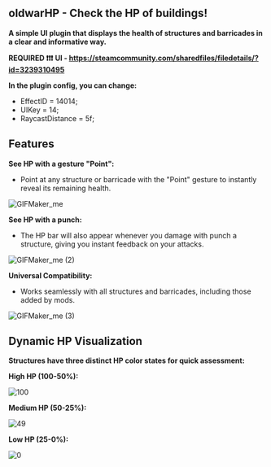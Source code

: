 ## oldwarHP - Check the HP of buildings!

**A simple UI plugin that displays the health of structures and barricades in a clear and informative way.**

**REQUIRED ❗❗❗**
**UI - https://steamcommunity.com/sharedfiles/filedetails/?id=3239310495**

**In the plugin config, you can change:**
- EffectID = 14014;
- UIKey = 14;
- RaycastDistance = 5f;

## Features

**See HP with a gesture "Point":**

-  Point at any structure or barricade with the "Point" gesture to instantly reveal its remaining health.

![GIFMaker_me](https://github.com/Syetag/HPBarStructure/assets/109528894/11e69d8d-2d19-4b4e-8fdb-e54291d16ac4)

**See HP with a punch:**

- The HP bar will also appear whenever you damage with punch a structure, giving you instant feedback on your attacks.

![GIFMaker_me (2)](https://github.com/Syetag/HPBarStructure/assets/109528894/e606f1e4-e0cd-45bb-a959-9c7cfa91019a)

**Universal Compatibility:**

- Works seamlessly with all structures and barricades, including those added by mods.

![GIFMaker_me (3)](https://github.com/Syetag/HPBarStructure/assets/109528894/dbf72380-9e31-44c1-9117-1e977c41bd8a)

## Dynamic HP Visualization

**Structures have three distinct HP color states for quick assessment:**

**High HP (100-50%):**

![100](https://github.com/Syetag/HPBarStructure/assets/109528894/128802f8-2d69-40d3-9a65-cfd2fc175d5e)

**Medium HP (50-25%):**

![49](https://github.com/Syetag/HPBarStructure/assets/109528894/e59a3ddb-2242-44eb-8a19-5a8a0c27530e)

**Low HP (25-0%):**

![0](https://github.com/Syetag/HPBarStructure/assets/109528894/3b42c8e0-45b5-402e-99d3-192169bfaae4) 
